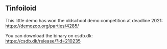 ## Tinfoiloid

This little demo has won the oldschool demo competition at deadline 2021:  
https://demozoo.org/parties/4285/

You can download the binary on csdb.dk:  
https://csdb.dk/release/?id=210235

